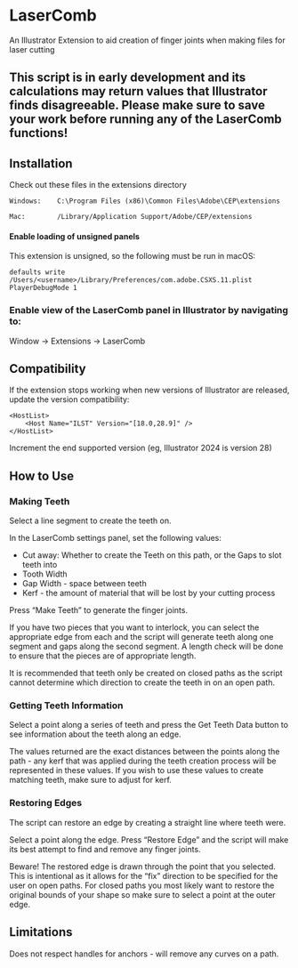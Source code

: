 # LaserComb
An Illustrator Extension to aid creation of finger joints when making files for laser cutting

## This script is in early development and its calculations may return values that Illustrator finds disagreeable. Please make sure to save your work before running any of the LaserComb functions!

## Installation
Check out these files in the extensions directory
```
Windows:    C:\Program Files (x86)\Common Files\Adobe\CEP\extensions

Mac:        /Library/Application Support/Adobe/CEP/extensions
```

#### Enable loading of unsigned panels
This extension is unsigned, so the following must be run in macOS:
```
defaults write /Users/<username>/Library/Preferences/com.adobe.CSXS.11.plist PlayerDebugMode 1
```

### Enable view of the LaserComb panel in Illustrator by navigating to:
Window -> Extensions -> LaserComb

## Compatibility
If the extension stops working when new versions of Illustrator are released, update the version compatibility:

```
<HostList>
    <Host Name="ILST" Version="[18.0,28.9]" />
</HostList>
```

Increment the end supported version (eg, Illustrator 2024 is version 28)

## How to Use

### Making Teeth
Select a line segment to create the teeth on.

In the LaserComb settings panel, set the following values:
* Cut away: Whether to create the Teeth on this path, or the Gaps to slot teeth into
* Tooth Width
* Gap Width - space between teeth
* Kerf - the amount of material that will be lost by your cutting process

Press “Make Teeth” to generate the finger joints.

If you have two pieces that you want to interlock, you can select the appropriate edge from each and the script will generate teeth along one segment and gaps along the second segment. A length check will be done to ensure that the pieces are of appropriate length.

It is recommended that teeth only be created on closed paths as the script cannot determine which direction to create the teeth in on an open path.

### Getting Teeth Information
Select a point along a series of teeth and press the Get Teeth Data button to see information about the teeth along an edge.

The values returned are the exact distances between the points along the path - any kerf that was applied during the teeth creation process will be represented in these values. If you wish to use these values to create matching teeth, make sure to adjust for kerf.

### Restoring Edges
The script can restore an edge by creating a straight line where teeth were.

Select a point along the edge. Press “Restore Edge” and the script will make its best attempt to find and remove any finger joints.

Beware! The restored edge is drawn through the point that you selected. This is intentional as it allows for the “fix” direction to be specified for the user on open paths. For closed paths you most likely want to restore the original bounds of your shape so make sure to select a point at the outer edge.

## Limitations
Does not respect handles for anchors - will remove any curves on a path.
